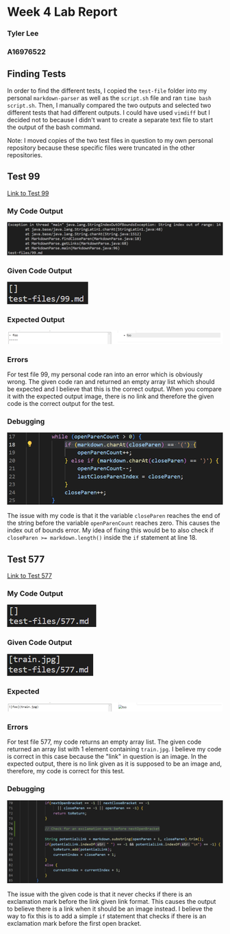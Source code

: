 # Week 4 Lab Report

### Tyler Lee
### A16976522

## Finding Tests
In order to find the different tests, I copied the `test-file` folder into my personal `markdown-parser` as well as the `script.sh` file and ran `time bash script.sh`. Then, I manually compared the two outputs and selected two different tests that had different outputs. I could have used `vimdiff` but I decided not to because I didn't want to create a separate text file to start the output of the bash command.

Note: I moved copies of the two test files in question to my own personal repository because these specific files were truncated in the other repositories.

## Test 99
[Link to Test 99](https://github.com/tcl002/cse15l-lab-reports/blob/main/99.md)

### My Code Output
![Personal 99](personaltest99.png)

### Given Code Output
![Given 99](giventest99.png)

### Expected Output
![Expected 99](expected99.png)

### Errors

For test file 99, my personal code ran into an error which is obviously wrong. The given code ran and returned an empty array list which should be expected and I believe that this is the correct output. When you compare it with the expected output image, there is no link and therefore the given code is the correct output for the test.

### Debugging

![Personal Code Fix](personalcodefix.png)

The issue with my code is that it the variable `closeParen` reaches the end of the string before the variable `openParenCount` reaches zero. This causes the index out of bounds error. My idea of fixing this would be to also check if `closeParen >= markdown.length()` inside the `if` statement at line 18.

## Test 577
[Link to Test 577](https://github.com/tcl002/cse15l-lab-reports/blob/main/577.md)

### My Code Output
![Personal 577](personaltest577.png)

### Given Code Output
![Given 577](giventest577.png)

### Expected
![Expected 577](expected577.png)

### Errors

For test file 577, my code returns an empty array list. The given code returned an array list with 1 element containing `train.jpg`. I believe my code is correct in this case because the "link" in question is an image. In the expected output, there is no link given as it is supposed to be an image and, therefore, my code is correct for this test.

### Debugging

![Given Code Fix](givencodefix.png)

The issue with the given code is that it never checks if there is an exclamation mark before the link given link format. This causes the output to believe there is a link when it should be an image instead. I believe the way to fix this is to add a simple `if` statement that checks if there is an exclamation mark before the first open bracket.
